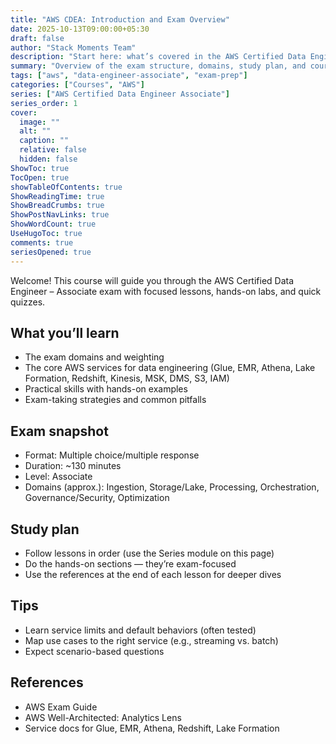 ```yaml
---
title: "AWS CDEA: Introduction and Exam Overview"
date: 2025-10-13T09:00:00+05:30
draft: false
author: "Stack Moments Team"
description: "Start here: what’s covered in the AWS Certified Data Engineer – Associate exam, format, domains, and how this course prepares you."
summary: "Overview of the exam structure, domains, study plan, and course format."
tags: ["aws", "data-engineer-associate", "exam-prep"]
categories: ["Courses", "AWS"]
series: ["AWS Certified Data Engineer Associate"]
series_order: 1
cover:
  image: ""
  alt: ""
  caption: ""
  relative: false
  hidden: false
ShowToc: true
TocOpen: true
showTableOfContents: true
ShowReadingTime: true
ShowBreadCrumbs: true
ShowPostNavLinks: true
ShowWordCount: true
UseHugoToc: true
comments: true
seriesOpened: true
---
```


Welcome! This course will guide you through the AWS Certified Data Engineer – Associate exam with focused lessons, hands-on labs, and quick quizzes.

<!--more-->

## What you’ll learn
- The exam domains and weighting
- The core AWS services for data engineering (Glue, EMR, Athena, Lake Formation, Redshift, Kinesis, MSK, DMS, S3, IAM)
- Practical skills with hands-on examples
- Exam-taking strategies and common pitfalls

## Exam snapshot
- Format: Multiple choice/multiple response
- Duration: ~130 minutes
- Level: Associate
- Domains (approx.): Ingestion, Storage/Lake, Processing, Orchestration, Governance/Security, Optimization

## Study plan
- Follow lessons in order (use the Series module on this page)
- Do the hands-on sections — they’re exam-focused
- Use the references at the end of each lesson for deeper dives

## Tips
- Learn service limits and default behaviors (often tested)
- Map use cases to the right service (e.g., streaming vs. batch)
- Expect scenario-based questions

## References
- AWS Exam Guide
- AWS Well-Architected: Analytics Lens
- Service docs for Glue, EMR, Athena, Redshift, Lake Formation
